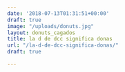 ```yaml
---
date: '2018-07-13T01:31:51+00:00'
draft: true
image: "/uploads/donuts.jpg"
layout: donuts_cagados
title: la d de dcc significa donas
url: "/la-d-de-dcc-significa-donas/"
draft: true

---
```

